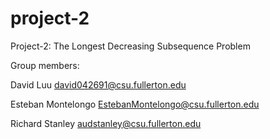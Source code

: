 # project-2
Project-2: The Longest Decreasing Subsequence Problem

Group members:

David Luu david042691@csu.fullerton.edu

Esteban Montelongo EstebanMontelongo@csu.fullerton.edu

Richard Stanley audstanley@csu.fullerton.edu

